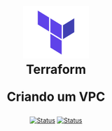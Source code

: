 <h1 align="center">
  <img src="image/terraform.png" alt="Kubernetes" width=150px height=120px >
  <br>
  Terraform

  Criando um VPC
</h1>


<div align="center">

[![Status](https://img.shields.io/badge/version-1.0-blue)]()
[![Status](https://img.shields.io/badge/status-active-success.svg)]()

</div>


